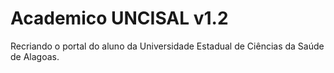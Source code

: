 # Academico UNCISAL v1.2
 Recriando o portal do aluno da Universidade Estadual de Ciências da Saúde de Alagoas.

